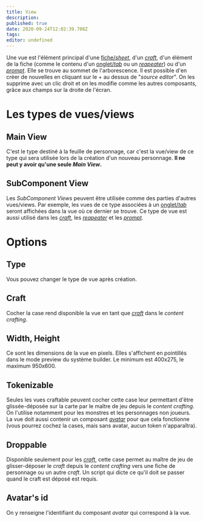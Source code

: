 ```yaml
---
title: View
description: 
published: true
date: 2020-09-24T12:02:39.708Z
tags: 
editor: undefined
---
```


Une vue est l'élément principal d'une [fiche/*sheet*](/system-builder/scripting/sheet), d'un [*craft*](/system-builder/general/craft), d'un élément de la fiche (comme le contenu d'un [onglet/*tab*](/system-builder/component/tabs) ou un [*reapeater*](/system-builder/component/repeater)) ou d'un [*prompt*](/system-builder/scripting/prompt).
Elle se trouve au sommet de l'arborescence. Il est possible d'en créer de nouvelles en cliquant sur le + au dessus de "*source editor*". On les supprime avec un clic droit et on les modifie comme les autres composants, grâce aux champs sur la droite de l'écran.

# Les types de vues/views
## Main View
C'est le type destiné à la feuille de personnage, car c'est la vue/view de ce type qui sera utilisée lors de la création d'un nouveau personnage. __Il ne peut y avoir qu'une seule *Main View*.__

## SubComponent View
Les *SubComponent Views* peuvent être utilisée comme des parties d'autres vues/views. Par exemple, les vues de ce type associées à un [onglet/*tab*](/system-builder/component/tabs) seront affichées dans la vue où ce dernier se trouve. Ce type de vue est aussi utilisé dans les [*craft*](/system-builder/general/craft), les [*reapeater*](/system-builder/component/repeater) et les [*prompt*](/system-builder/scripting/prompt).

# Options

## Type
Vous pouvez changer le type de vue après création.

## Craft
Cocher la case rend disponible la vue en tant que [*craft*](/system-builder/general/craft) dans le *content crafting*.

## Width, Height
Ce sont les dimensions de la vue en pixels. Elles s'affichent en pointillés dans le mode preview du système builder. Le minimum est 400x275, le maximum 950x600.

## Tokenizable
Seules les vues craftable peuvent cocher cette case leur permettant d'être glissée-déposée sur la carte par le maître de jeu depuis le *content crafting*. On l'utilise notamment pour les monstres et les personnages non joueurs.
La vue doit aussi contenir un composant [*avatar*](/system-builder/component/avatar) pour que cela fonctionne (vous pourrez cochez la cases, mais sans avatar, aucun token n'apparaîtra).

## Droppable
Disponible seulement pour les [*craft*](/system-builder/general/craft), cette case permet au maître de jeu de glisser-déposer le *craft* depuis le *content crafting* vers une fiche de personnage ou un autre *craft*.
Un script qui dicte ce qu'il doit se passer quand le craft est déposé est requis.

## Avatar's id
On y renseigne l'identifiant du composant *avatar* qui correspond à la vue.
